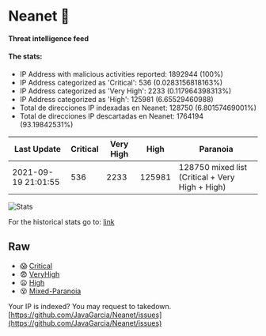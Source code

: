 # Neanet :hocho:
#### Threat intelligence feed
#### The stats:

- IP Address with malicious activities reported: 1892944 (100%)
- IP Address categorized as 'Critical':  536 (0.0283156818163%)
- IP Address categorized as 'Very High':  2233 (0.117964398313%)
- IP Address categorized as 'High':  125981 (6.65529460988)
- Total de direcciones IP indexadas en Neanet:  128750 (6.80157469001%)
- Total de direcciones IP descartadas en Neanet:  1764194 (93.19842531%)

| Last Update | Critical | Very High | High | Paranoia |
| --- | --- | --- | --- | --- |
| 2021-09-19 21:01:55 | 536 | 2233 | 125981 | 128750 mixed list (Critical + Very High + High)|

![Stats](https://docs.google.com/spreadsheets/d/e/2PACX-1vSnaNMIXVabIpDJjufMlzH7poXnshF3mgd8Is1g9ytUEzVsP5my4Trn8f-xkoLLQ38xpL3HtmUexLo6/pubchart?oid=501124687&format=image)

For the historical stats go to: [link](/stats.csv)
## Raw
- :scream: [Critical](https://raw.githubusercontent.com/JavaGarcia/Neanet/master/blacklists/neanet_critical.txt)
- :fearful: [VeryHigh](https://raw.githubusercontent.com/JavaGarcia/Neanet/master/blacklists/neanet_veryHigh.txtt)
- :frowning: [High](https://raw.githubusercontent.com/JavaGarcia/Neanet/master/blacklists/neanet_high.txt)
- :dizzy_face: [Mixed-Paranoia](https://raw.githubusercontent.com/JavaGarcia/Neanet/master/blacklists/neanet_all.txt)


Your IP is indexed? You may request to takedown. [https://github.com/JavaGarcia/Neanet/issues](https://github.com/JavaGarcia/Neanet/issues)



















































































































































































































































































































































































































































































































































































































































































































































































































































































































































































































































































































































































































































































































































































































































































































































































































































































































































































































































































































































































































































































































































































































































































































































































































































































































































































































































































































































































































































































































































































































































































































































































































































































































































































































































































































































































































































































































































































































































































































































































































































































































































































































































































































































































































































































































































































































































































































































































































































































































































































































































































































































































































































































































































































































































































































































































































































































































































































































































































































































































































































































































































































































































































































































































































































































































































































































































































































































































































































































































































































































































































































































































































































































































































































































































































































































































































































































































































































































































































































































































































































































































































































































































































































































































































































































































































































































































































































































































































































































































































































































































































